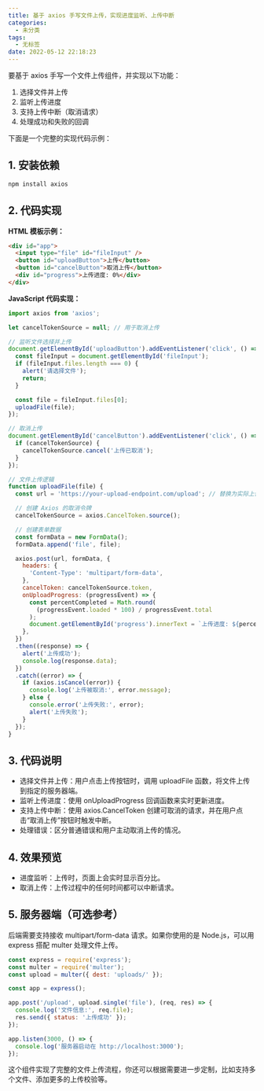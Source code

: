 ```yaml
---
title: 基于 axios 手写文件上传，实现进度监听、上传中断
categories:
  - 未分类
tags:
  - 无标签
date: 2022-05-12 22:18:23
---
```


要基于 axios 手写一个文件上传组件，并实现以下功能：

1. 选择文件并上传
2. 监听上传进度
3. 支持上传中断（取消请求）
4. 处理成功和失败的回调

下面是一个完整的实现代码示例：

## 1. 安装依赖

```bash
npm install axios
```

## 2. 代码实现

**HTML 模板示例：**

```html
<div id="app">
  <input type="file" id="fileInput" />
  <button id="uploadButton">上传</button>
  <button id="cancelButton">取消上传</button>
  <div id="progress">上传进度: 0%</div>
</div>
```

**JavaScript 代码实现：**

```javascript
import axios from 'axios';

let cancelTokenSource = null; // 用于取消上传

// 监听文件选择并上传
document.getElementById('uploadButton').addEventListener('click', () => {
  const fileInput = document.getElementById('fileInput');
  if (fileInput.files.length === 0) {
    alert('请选择文件');
    return;
  }

  const file = fileInput.files[0];
  uploadFile(file);
});

// 取消上传
document.getElementById('cancelButton').addEventListener('click', () => {
  if (cancelTokenSource) {
    cancelTokenSource.cancel('上传已取消');
  }
});

// 文件上传逻辑
function uploadFile(file) {
  const url = 'https://your-upload-endpoint.com/upload'; // 替换为实际上传地址

  // 创建 Axios 的取消令牌
  cancelTokenSource = axios.CancelToken.source();

  // 创建表单数据
  const formData = new FormData();
  formData.append('file', file);

  axios.post(url, formData, {
    headers: {
      'Content-Type': 'multipart/form-data',
    },
    cancelToken: cancelTokenSource.token,
    onUploadProgress: (progressEvent) => {
      const percentCompleted = Math.round(
        (progressEvent.loaded * 100) / progressEvent.total
      );
      document.getElementById('progress').innerText = `上传进度: ${percentCompleted}%`;
    },
  })
  .then((response) => {
    alert('上传成功');
    console.log(response.data);
  })
  .catch((error) => {
    if (axios.isCancel(error)) {
      console.log('上传被取消:', error.message);
    } else {
      console.error('上传失败:', error);
      alert('上传失败');
    }
  });
}
```

## 3. 代码说明

- 选择文件并上传：用户点击上传按钮时，调用 uploadFile 函数，将文件上传到指定的服务器端。
- 监听上传进度：使用 onUploadProgress 回调函数来实时更新进度。
- 支持上传中断：使用 axios.CancelToken 创建可取消的请求，并在用户点击“取消上传”按钮时触发中断。
- 处理错误：区分普通错误和用户主动取消上传的情况。

## 4. 效果预览

- 进度监听：上传时，页面上会实时显示百分比。
- 取消上传：上传过程中的任何时间都可以中断请求。

## 5. 服务器端（可选参考）

后端需要支持接收 multipart/form-data 请求。如果你使用的是 Node.js，可以用 express 搭配 multer 处理文件上传。

```javascript
const express = require('express');
const multer = require('multer');
const upload = multer({ dest: 'uploads/' });

const app = express();

app.post('/upload', upload.single('file'), (req, res) => {
  console.log('文件信息:', req.file);
  res.send({ status: '上传成功' });
});

app.listen(3000, () => {
  console.log('服务器启动在 http://localhost:3000');
});
```

这个组件实现了完整的文件上传流程，你还可以根据需要进一步定制，比如支持多个文件、添加更多的上传校验等。